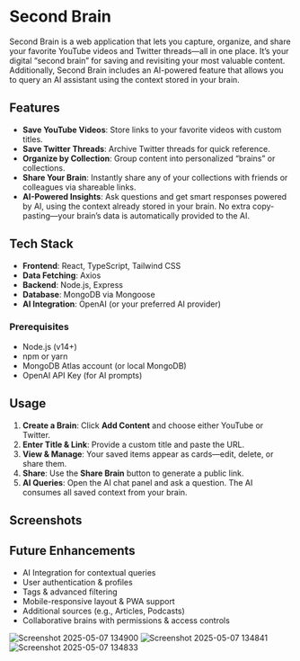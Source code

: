 
# Second Brain

Second Brain is a web application that lets you capture, organize, and share your favorite YouTube videos and Twitter threads—all in one place. It’s your digital “second brain” for saving and revisiting your most valuable content. Additionally, Second Brain includes an AI-powered feature that allows you to query an AI assistant using the context stored in your brain.

## Features

* **Save YouTube Videos**: Store links to your favorite videos with custom titles.
* **Save Twitter Threads**: Archive Twitter threads for quick reference.
* **Organize by Collection**: Group content into personalized “brains” or collections.
* **Share Your Brain**: Instantly share any of your collections with friends or colleagues via shareable links.
* **AI-Powered Insights**: Ask questions and get smart responses powered by AI, using the context already stored in your brain. No extra copy-pasting—your brain’s data is automatically provided to the AI.

## Tech Stack

* **Frontend**: React, TypeScript, Tailwind CSS
* **Data Fetching**: Axios
* **Backend**: Node.js, Express
* **Database**: MongoDB via Mongoose
* **AI Integration**: OpenAI (or your preferred AI provider)

### Prerequisites

* Node.js (v14+)
* npm or yarn
* MongoDB Atlas account (or local MongoDB)
* OpenAI API Key (for AI prompts)

## Usage

1. **Create a Brain**: Click **Add Content** and choose either YouTube or Twitter.
2. **Enter Title & Link**: Provide a custom title and paste the URL.
3. **View & Manage**: Your saved items appear as cards—edit, delete, or share them.
4. **Share**: Use the **Share Brain** button to generate a public link.
5. **AI Queries**: Open the AI chat panel and ask a question. The AI consumes all saved context from your brain.

## Screenshots


## Future Enhancements


* AI Integration for contextual queries
* User authentication & profiles
* Tags & advanced filtering
* Mobile-responsive layout & PWA support
* Additional sources (e.g., Articles, Podcasts)
* Collaborative brains with permissions & access controls

![Screenshot 2025-05-07 134900](https://github.com/user-attachments/assets/d4562682-7887-4800-8bab-8b5606ac7de8)
![Screenshot 2025-05-07 134841](https://github.com/user-attachments/assets/cab6ca55-47d8-4757-bea2-719b02b64c0c)
![Screenshot 2025-05-07 134833](https://github.com/user-attachments/assets/1904a4ba-084d-4e40-9ed8-0d8f12348bf6)


